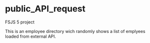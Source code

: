 # public_API_request
 FSJS 5 project

 This is an employee directory wich randomly shows a list of emplyees loaded from
 external API.
